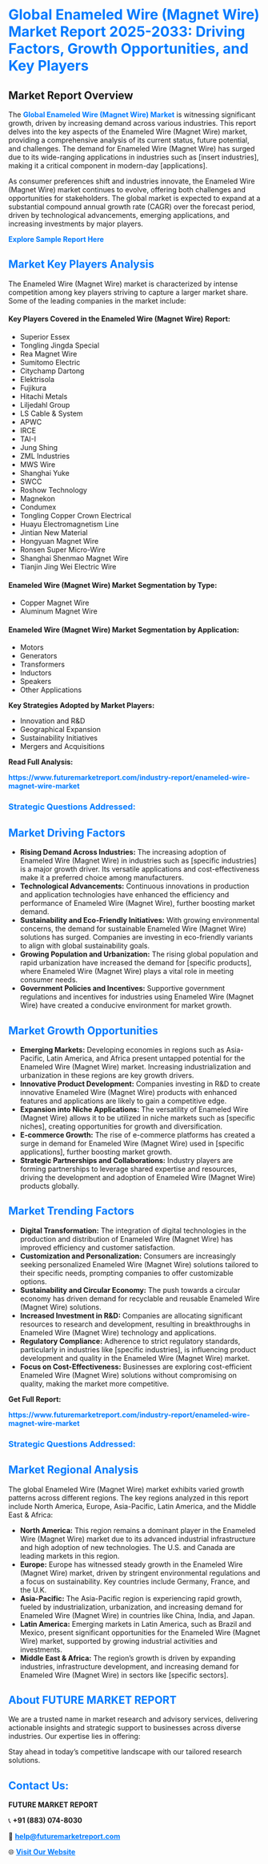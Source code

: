 <h1 style="color: #007BFF;">Global Enameled Wire (Magnet Wire) Market Report 2025-2033: Driving Factors, Growth Opportunities, and Key Players</h1>

<section id="overview">
<h2>Market Report Overview</h2>
<p>The <a href="https://www.futuremarketreport.com/industry-report/enameled-wire-magnet-wire-market" style="color: #007BFF; text-decoration: none;"><strong>Global Enameled Wire (Magnet Wire) Market</strong></a> is witnessing significant growth, driven by increasing demand across various industries. This report delves into the key aspects of the Enameled Wire (Magnet Wire) market, providing a comprehensive analysis of its current status, future potential, and challenges. The demand for Enameled Wire (Magnet Wire) has surged due to its wide-ranging applications in industries such as [insert industries], making it a critical component in modern-day [applications].</p>
<p>As consumer preferences shift and industries innovate, the Enameled Wire (Magnet Wire) market continues to evolve, offering both challenges and opportunities for stakeholders. The global market is expected to expand at a substantial compound annual growth rate (CAGR) over the forecast period, driven by technological advancements, emerging applications, and increasing investments by major players.</p>
</section>

<section id="overview">
<p><a href="https://www.futuremarketreport.com/request-sample/reportId=43319" style="color: #007BFF; text-decoration: none;"><strong>Explore Sample Report Here</strong></a></p>
</section>

<section id="key-players">
<h2 style="color: #007BFF;">Market Key Players Analysis</h2>
<p>The Enameled Wire (Magnet Wire) market is characterized by intense competition among key players striving to capture a larger market share. Some of the leading companies in the market include:</p>
<h4>Key Players Covered in the Enameled Wire (Magnet Wire) Report:</h4>
<ul><li>Superior Essex</li><li>Tongling Jingda Special</li><li>Rea Magnet Wire</li><li>Sumitomo Electric</li><li>Citychamp Dartong</li><li>Elektrisola</li><li>Fujikura</li><li>Hitachi Metals</li><li>Liljedahl Group</li><li>LS Cable &amp; System</li><li>APWC</li><li>IRCE</li><li>TAI-I</li><li>Jung Shing</li><li>ZML Industries</li><li>MWS Wire</li><li>Shanghai Yuke</li><li>SWCC</li><li>Roshow Technology</li><li>Magnekon</li><li>Condumex</li><li>Tongling Copper Crown Electrical</li><li>Huayu Electromagnetism Line</li><li>Jintian New Material</li><li>Hongyuan Magnet Wire</li><li>Ronsen Super Micro-Wire</li><li>Shanghai Shenmao Magnet Wire</li><li>Tianjin Jing Wei Electric Wire</li></ul>
<h4>Enameled Wire (Magnet Wire) Market Segmentation by Type:</h4>
<ul><li>Copper Magnet Wire</li><li>Aluminum Magnet Wire</li></ul>

<h4>Enameled Wire (Magnet Wire) Market Segmentation by Application:</h4>
<ul><li>Motors</li><li>Generators</li><li>Transformers</li><li>Inductors</li><li>Speakers</li><li>Other Applications</li></ul>
<p><strong>Key Strategies Adopted by Market Players:</strong></p>
<ul>
<li>Innovation and R&D</li>
<li>Geographical Expansion</li>
<li>Sustainability Initiatives</li>
<li>Mergers and Acquisitions</li>
</ul>
</section>

<section>
<p><strong>Read Full Analysis: </strong></p><a href="https://www.futuremarketreport.com/industry-report/enameled-wire-magnet-wire-market" style="color: #007BFF; text-decoration: none;"><strong>https://www.futuremarketreport.com/industry-report/enameled-wire-magnet-wire-market</strong></a>
<h3 style="color: #007BFF;">Strategic Questions Addressed:</h3>
</section>

<section id="driving-factors">
<h2 style="color: #007BFF;">Market Driving Factors</h2>
<ul>
<li><strong>Rising Demand Across Industries:</strong> The increasing adoption of Enameled Wire (Magnet Wire) in industries such as [specific industries] is a major growth driver. Its versatile applications and cost-effectiveness make it a preferred choice among manufacturers.</li>
<li><strong>Technological Advancements:</strong> Continuous innovations in production and application technologies have enhanced the efficiency and performance of Enameled Wire (Magnet Wire), further boosting market demand.</li>
<li><strong>Sustainability and Eco-Friendly Initiatives:</strong> With growing environmental concerns, the demand for sustainable Enameled Wire (Magnet Wire) solutions has surged. Companies are investing in eco-friendly variants to align with global sustainability goals.</li>
<li><strong>Growing Population and Urbanization:</strong> The rising global population and rapid urbanization have increased the demand for [specific products], where Enameled Wire (Magnet Wire) plays a vital role in meeting consumer needs.</li>
<li><strong>Government Policies and Incentives:</strong> Supportive government regulations and incentives for industries using Enameled Wire (Magnet Wire) have created a conducive environment for market growth.</li>
</ul>
</section>

<section id="growth-opportunities">
<h2 style="color: #007BFF;">Market Growth Opportunities</h2>
<ul>
<li><strong>Emerging Markets:</strong> Developing economies in regions such as Asia-Pacific, Latin America, and Africa present untapped potential for the Enameled Wire (Magnet Wire) market. Increasing industrialization and urbanization in these regions are key growth drivers.</li>
<li><strong>Innovative Product Development:</strong> Companies investing in R&D to create innovative Enameled Wire (Magnet Wire) products with enhanced features and applications are likely to gain a competitive edge.</li>
<li><strong>Expansion into Niche Applications:</strong> The versatility of Enameled Wire (Magnet Wire) allows it to be utilized in niche markets such as [specific niches], creating opportunities for growth and diversification.</li>
<li><strong>E-commerce Growth:</strong> The rise of e-commerce platforms has created a surge in demand for Enameled Wire (Magnet Wire) used in [specific applications], further boosting market growth.</li>
<li><strong>Strategic Partnerships and Collaborations:</strong> Industry players are forming partnerships to leverage shared expertise and resources, driving the development and adoption of Enameled Wire (Magnet Wire) products globally.</li>
</ul>
</section>

<section id="trending-factors">
<h2 style="color: #007BFF;">Market Trending Factors</h2>
<ul>
<li><strong>Digital Transformation:</strong> The integration of digital technologies in the production and distribution of Enameled Wire (Magnet Wire) has improved efficiency and customer satisfaction.</li>
<li><strong>Customization and Personalization:</strong> Consumers are increasingly seeking personalized Enameled Wire (Magnet Wire) solutions tailored to their specific needs, prompting companies to offer customizable options.</li>
<li><strong>Sustainability and Circular Economy:</strong> The push towards a circular economy has driven demand for recyclable and reusable Enameled Wire (Magnet Wire) solutions.</li>
<li><strong>Increased Investment in R&D:</strong> Companies are allocating significant resources to research and development, resulting in breakthroughs in Enameled Wire (Magnet Wire) technology and applications.</li>
<li><strong>Regulatory Compliance:</strong> Adherence to strict regulatory standards, particularly in industries like [specific industries], is influencing product development and quality in the Enameled Wire (Magnet Wire) market.</li>
<li><strong>Focus on Cost-Effectiveness:</strong> Businesses are exploring cost-efficient Enameled Wire (Magnet Wire) solutions without compromising on quality, making the market more competitive.</li>
</ul>
</section>

<section>
<p><strong>Get Full Report: </strong></p><a href="https://www.futuremarketreport.com/industry-report/enameled-wire-magnet-wire-market" style="color: #007BFF; text-decoration: none;"><strong>https://www.futuremarketreport.com/industry-report/enameled-wire-magnet-wire-market</strong></a>
<h3 style="color: #007BFF;">Strategic Questions Addressed:</h3>
</section>


<section id="regional-analysis">
<h2 style="color: #007BFF;">Market Regional Analysis</h2>
<p>The global Enameled Wire (Magnet Wire) market exhibits varied growth patterns across different regions. The key regions analyzed in this report include North America, Europe, Asia-Pacific, Latin America, and the Middle East & Africa:</p>
<ul>
<li><strong>North America:</strong> This region remains a dominant player in the Enameled Wire (Magnet Wire) market due to its advanced industrial infrastructure and high adoption of new technologies. The U.S. and Canada are leading markets in this region.</li>
<li><strong>Europe:</strong> Europe has witnessed steady growth in the Enameled Wire (Magnet Wire) market, driven by stringent environmental regulations and a focus on sustainability. Key countries include Germany, France, and the U.K.</li>
<li><strong>Asia-Pacific:</strong> The Asia-Pacific region is experiencing rapid growth, fueled by industrialization, urbanization, and increasing demand for Enameled Wire (Magnet Wire) in countries like China, India, and Japan.</li>
<li><strong>Latin America:</strong> Emerging markets in Latin America, such as Brazil and Mexico, present significant opportunities for the Enameled Wire (Magnet Wire) market, supported by growing industrial activities and investments.</li>
<li><strong>Middle East & Africa:</strong> The region’s growth is driven by expanding industries, infrastructure development, and increasing demand for Enameled Wire (Magnet Wire) in sectors like [specific sectors].</li>
</ul>
</section>

<footer>
<h2 style="color: #007BFF;">About FUTURE MARKET REPORT</h2>
<p>We are a trusted name in market research and advisory services, delivering actionable insights and strategic support to businesses across diverse industries. Our expertise lies in offering:</p>

<p>Stay ahead in today’s competitive landscape with our tailored research solutions.</p>

<h2 style="color: #007BFF;">Contact Us:</h2>
<p><strong>FUTURE MARKET REPORT</strong></p>
<p>📞 <strong>+91 (883) 074-8030</strong></p>
<p>📧 <strong><a href="mailto:help@futuremarketreport.com" style="color: #007BFF;">help@futuremarketreport.com</a></strong></p>
<p>🌐 <strong><a href="https://www.futuremarketreport.com/" style="color: #007BFF;">Visit Our Website</a></strong></p>
</footer>